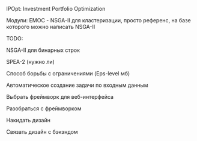 IPOpt: Investment Portfolio Optimization

Модули:
EMOC - NSGA-II для кластеризации, просто референс, на базе которого можно написать NSGA-II


TODO:

NSGA-II для бинарных строк

SPEA-2 (нужно ли)

Способ борьбы с ограничениями (Eps-level мб)

Автоматическое создание задачи по входным данным

Выбрать фреймворк для веб-интерфейса

Разобраться с фреймворком

Накидать дизайн

Связать дизайн с бэкэндом
